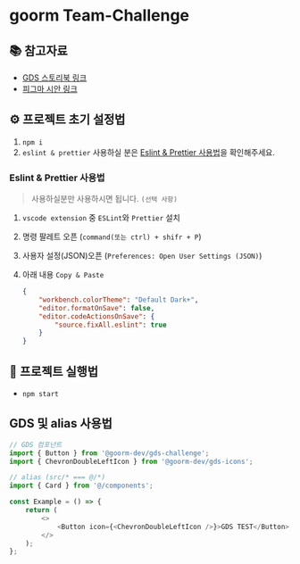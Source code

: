 # goorm Team-Challenge

## 📚 참고자료

-   [GDS 스토리북 링크](https://challenge-gds-storybook.dev.goorm.io/)
-   [피그마 시안 링크](https://www.figma.com/file/ihvdLEzT5Q8ivyJjnOv2h0/%EC%98%A4%ED%94%84%EB%9D%BC%EC%9D%B8-%ED%8C%80-%EC%B1%8C%EB%A6%B0%EC%A7%80-%EA%B3%BC%EC%A0%9C?type=design&node-id=263%3A8662&mode=design&t=VVq5AmuPQFHEL6qG-1)

## ⚙️ 프로젝트 초기 설정법

1. `npm i`
2. `eslint & prettier` 사용하실 분은 [Eslint & Prettier 사용법](#eslint--prettier-사용법)을 확인해주세요.

### Eslint & Prettier 사용법

> 사용하실분만 사용하시면 됩니다. `(선택 사항)`

1. `vscode extension` 중 `ESLint`와 `Prettier` 설치
2. 명령 팔레트 오픈 (`command(또는 ctrl) + shifr + P`)
3. 사용자 설정(JSON)오픈 (`Preferences: Open User Settings (JSON)`)
4. 아래 내용 `Copy & Paste`

    ```json
    {
    	"workbench.colorTheme": "Default Dark+",
    	"editor.formatOnSave": false,
    	"editor.codeActionsOnSave": {
    		"source.fixAll.eslint": true
    	}
    }
    ```

## 🚀 프로젝트 실행법

-   `npm start`

## GDS 및 alias 사용법

```js
// GDS 컴포넌트
import { Button } from '@goorm-dev/gds-challenge';
import { ChevronDoubleLeftIcon } from '@goorm-dev/gds-icons';

// alias (src/* === @/*)
import { Card } from '@/components';

const Example = () => {
	return (
		<>
			<Button icon={<ChevronDoubleLeftIcon />}>GDS TEST</Button>;<Card></Card>
		</>
	);
};
```
